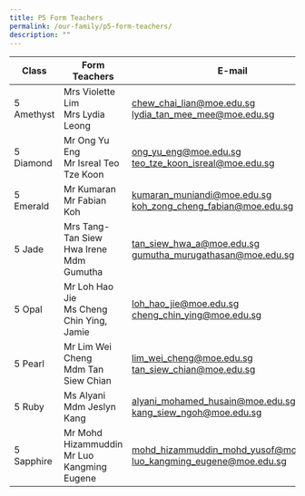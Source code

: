 ```yaml
---
title: P5 Form Teachers
permalink: /our-family/p5-form-teachers/
description: ""
---
```

| Class | Form Teachers | E-mail |
| -------- | -------- | -------- |
5 Amethyst | Mrs Violette Lim<br>Mrs Lydia Leong | chew_chai_lian@moe.edu.sg<br>lydia_tan_mee_mee@moe.edu.sg
5 Diamond | Mr Ong Yu Eng<br>Mr Isreal Teo Tze Koon | ong_yu_eng@moe.edu.sg<br>teo_tze_koon_isreal@moe.edu.sg
5 Emerald | Mr Kumaran<br>Mr Fabian Koh | kumaran_muniandi@moe.edu.sg<br>koh_zong_cheng_fabian@moe.edu.sg
5 Jade | Mrs Tang-Tan Siew Hwa Irene<br>Mdm Gumutha | tan_siew_hwa_a@moe.edu.sg<br>gumutha_murugathasan@moe.edu.sg
5 Opal | Mr Loh Hao Jie<br>Ms Cheng Chin Ying, Jamie | loh_hao_jie@moe.edu.sg<br>cheng_chin_ying@moe.edu.sg
5 Pearl | Mr Lim Wei Cheng<br>Mdm Tan Siew Chian | lim_wei_cheng@moe.edu.sg<br>tan_siew_chian@moe.edu.sg
5 Ruby | Ms Alyani<br>Mdm Jeslyn Kang | alyani_mohamed_husain@moe.edu.sg<br>kang_siew_ngoh@moe.edu.sg
5 Sapphire | Mr Mohd Hizammuddin<br>Mr Luo Kangming Eugene | mohd_hizammuddin_mohd_yusof@moe.edu.sg<br>luo_kangming_eugene@moe.edu.sg